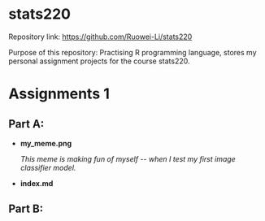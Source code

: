 # stats220

Repository link: https://github.com/Ruowei-Li/stats220

Purpose of this repository: Practising R programming language, stores my personal assignment projects for the course stats220.

# Assignments 1
## Part A:
* **my_meme.png**

    _This meme is making fun of myself -- when I test my first image classifier model._

* **index.md**

## Part B:

